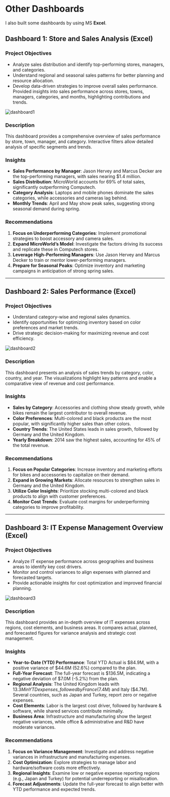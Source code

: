 # Other Dashboards

I also built some dashboards by using MS **Excel**.

## Dashboard 1: Store and Sales Analysis (Excel)
### Project Objectives
- Analyze sales distribution and identify top-performing stores, managers, and categories.
- Understand regional and seasonal sales patterns for better planning and resource allocation.
- Develop data-driven strategies to improve overall sales performance.
Provided insights into sales performance across stores, towns, managers, categories, and months, highlighting contributions and trends.

![dashboard1](https://github.com/ThuyTran102/Other-Dashboards/blob/main/images/5_Store%20and%20Sales%20Analysis%20(Excel).png)

### Description
This dashboard provides a comprehensive overview of sales performance by store, town, manager, and category. Interactive filters allow detailed analysis of specific segments and trends.

### Insights
- **Sales Performance by Manager**: Jason Hervey and Marcus Decker are the top-performing managers, with sales nearing $1.4 million.
- **Sales Distribution**: MicroWorld accounts for 69% of total sales, significantly outperforming Computech.
- **Category Analysis**: Laptops and mobile phones dominate the sales categories, while accessories and cameras lag behind.
- **Monthly Trends**: April and May show peak sales, suggesting strong seasonal demand during spring.

### Recommendations
1. **Focus on Underperforming Categories**: Implement promotional strategies to boost accessory and camera sales.
2. **Expand MicroWorld’s Model**: Investigate the factors driving its success and replicate these in Computech stores.
3. **Leverage High-Performing Managers**: Use Jason Hervey and Marcus Decker to train or mentor lower-performing managers.
4. **Prepare for Seasonal Peaks**: Optimize inventory and marketing campaigns in anticipation of strong spring sales.

---
## Dashboard 2: Sales Performance (Excel)
### Project Objectives
- Understand category-wise and regional sales dynamics.
- Identify opportunities for optimizing inventory based on color preferences and market trends.
- Drive strategic decision-making for maximizing revenue and cost efficiency.


![dashboard2](https://github.com/ThuyTran102/Other-Dashboards/blob/main/images/6_Sales%20Performance%20(Excel).png)

### Description
This dashboard presents an analysis of sales trends by category, color, country, and year. The visualizations highlight key patterns and enable a comparative view of revenue and cost performance.

### Insights
- **Sales by Category**: Accessories and clothing show steady growth, while bikes remain the largest contributor to overall revenue.
- **Color Preferences**: Multi-colored and black products are the most popular, with significantly higher sales than other colors.
- **Country Trends**: The United States leads in sales growth, followed by Germany and the United Kingdom.
- **Yearly Breakdown**: 2014 saw the highest sales, accounting for 45% of the total revenue.

### Recommendations
1. **Focus on Popular Categories**: Increase inventory and marketing efforts for bikes and accessories to capitalize on their demand.
2. **Expand in Growing Markets**: Allocate resources to strengthen sales in Germany and the United Kingdom.
3. **Utilize Color Insights**: Prioritize stocking multi-colored and black products to align with customer preferences.
4. **Monitor Cost Trends**: Evaluate cost margins for underperforming categories to improve profitability.





---
## Dashboard 3: IT Expense Management Overview (Excel)
### Project Objectives
- Analyze IT expense performance across geographies and business areas to identify key cost drivers.
- Monitor and control variances to align expenses with planned and forecasted targets.
- Provide actionable insights for cost optimization and improved financial planning.

![dashboard3](https://github.com/ThuyTran102/Other-Dashboards/blob/main/images/7_IT%20Expense%20Management%20Overview%20(Excel).png)

### Description
This dashboard provides an in-depth overview of IT expenses across regions, cost elements, and business areas. It compares actual, planned, and forecasted figures for variance analysis and strategic cost management.

### Insights
- **Year-to-Date (YTD) Performance**: Total YTD Actual is $84.9M, with a positive variance of $44.6M (52.6%) compared to the plan.
- **Full-Year Forecast**: The full-year forecast is $136.5M, indicating a negative deviation of $7.0M (-5.2%) from the plan.
- **Regional Analysis**: The United Kingdom leads with $13.3M in YTD expenses, followed by France ($7.4M) and Italy ($4.7M). Several countries, such as Japan and Turkey, report zero or negative expenses.
- **Cost Elements**: Labor is the largest cost driver, followed by hardware & software, while shared services contribute minimally.
- **Business Area**: Infrastructure and manufacturing show the largest negative variances, while office & administrative and R&D have moderate variances.

### Recommendations
1. **Focus on Variance Management**: Investigate and address negative variances in infrastructure and manufacturing expenses.
2. **Cost Optimization**: Explore strategies to manage labor and hardware/software costs more effectively.
3. **Regional Insights**: Examine low or negative expense reporting regions (e.g., Japan and Turkey) for potential underreporting or misallocation.
4. **Forecast Adjustments**: Update the full-year forecast to align better with YTD performance and expected trends.
